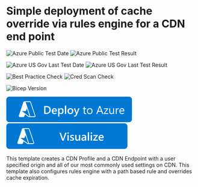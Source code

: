 # Simple deployment of cache override via rules engine for a CDN end point

![Azure Public Test Date](https://azurequickstartsservice.blob.core.windows.net/badges/quickstarts/microsoft.cdn/cdn-with-ruleseengine-cacheoverride/PublicLastTestDate.svg)
![Azure Public Test Result](https://azurequickstartsservice.blob.core.windows.net/badges/quickstarts/microsoft.cdn/cdn-with-ruleseengine-cacheoverride/PublicDeployment.svg)

![Azure US Gov Last Test Date](https://azurequickstartsservice.blob.core.windows.net/badges/quickstarts/microsoft.cdn/cdn-with-ruleseengine-cacheoverride/FairfaxLastTestDate.svg)
![Azure US Gov Last Test Result](https://azurequickstartsservice.blob.core.windows.net/badges/quickstarts/microsoft.cdn/cdn-with-ruleseengine-cacheoverride/FairfaxDeployment.svg)

![Best Practice Check](https://azurequickstartsservice.blob.core.windows.net/badges/quickstarts/microsoft.cdn/cdn-with-ruleseengine-cacheoverride/BestPracticeResult.svg)
![Cred Scan Check](https://azurequickstartsservice.blob.core.windows.net/badges/quickstarts/microsoft.cdn/cdn-with-ruleseengine-cacheoverride/CredScanResult.svg)

![Bicep Version](https://azurequickstartsservice.blob.core.windows.net/badges/quickstarts/microsoft.cdn/cdn-with-ruleseengine-cacheoverride/BicepVersion.svg)

[![Deploy To Azure](https://raw.githubusercontent.com/Azure/azure-quickstart-templates/master/1-CONTRIBUTION-GUIDE/images/deploytoazure.svg?sanitize=true)](https://portal.azure.com/#create/Microsoft.Template/uri/https%3A%2F%2Fraw.githubusercontent.com%2FAzure%2Fazure-quickstart-templates%2Fmaster%2Fquickstarts%2Fmicrosoft.cdn%2Fcdn-with-ruleseengine-cacheoverride%2Fazuredeploy.json)  [![Visualize](https://raw.githubusercontent.com/Azure/azure-quickstart-templates/master/1-CONTRIBUTION-GUIDE/images/visualizebutton.svg?sanitize=true)](http://armviz.io/#/?load=https%3A%2F%2Fraw.githubusercontent.com%2FAzure%2Fazure-quickstart-templates%2Fmaster%2Fquickstarts%2Fmicrosoft.cdn%2Fcdn-with-ruleseengine-cacheoverride%2Fazuredeploy.json)

This template creates a CDN Profile and a CDN Endpoint with a user specified origin and all of our most commonly used settings on CDN. This template also configures rules engine with a path based rule and overrides cache expiration.
